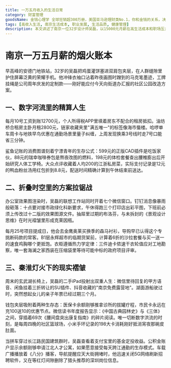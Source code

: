 ```yaml
---
title: 一万五月收入的生活日常
category: 财富管理
goodsName: 金钱心理学 全球狂销超300万册，美国亚马逊理财类No.1，你和金钱的关系，决定了财富和你的距离！财务自由指南
tags: [高收入生活, 南京生活成本, 职业发展, 生活品质, 健康管理]
description: 本文讲述了南京一位32岁设计师吴磊，以15000元月薪在高生活成本和职场压力下努力维持生活品质的故事。通过详细记录他在住房、通勤、饮食等方面的精打细算，展现了他如何在忙碌工作中寻找平衡，并关注健康管理。文章反映了大城市中青年职场人的日常生活挑战与应对策略，以及他们对未来规划的思考与行动。
---
```

# 南京一万五月薪的烟火账本

早高峰的安德门地铁站，32岁的吴磊把鸡蛋灌饼塞进双肩包夹层，在人群缝隙里护住屏幕泛黄的荣耀手机。他冲锋衣袖口沾着昨夜画图时蹭到的马克笔墨迹，工牌挂绳是公司周年庆发的定制款——刚好能应付今天向街道办汇报的社区公园改造方案。

## 一、数字河流里的精算人生
每月10号工资到账12700元，个人所得税APP里填着房东不配合的租房抵扣。油坊桥合租房主卧月租2800元，链家收藏夹里"满五唯一"的标签像海市蜃楼。哈啰单车周卡与地铁早鸟优惠在通勤场景里量子纠缠，上周发现换乘3号线时走7号口能省三分钟。

鲨鱼记账的消费图谱刻着宁漂青年的生存公式：599元的正版CAD插件是吃饭家伙，88元的瑞幸咖啡券包是熬夜改图的燃料，198元的体检套餐查出腰椎膨出后开始研究人体工学椅。大众点评收藏着人均200的江浙私房菜，实际支付记录是12元的鸭血粉丝汤用红包折到8.8元，配送时间精确计算到午休结束前送达。

## 二、折叠时空里的方案拉锯战
办公室效果图渲染时，吴磊的联想工作站同时开着七个微信窗口。钉钉消息像暴雨般砸落：十点要对接市政绿化科新要求，午休得跑三个打印店出彩平图，下班前必须上传改过十二版的效果图源文件。抽屉里过期的布洛芬，与未拆封的《景观设计思维》在时光褶皱里形成克莱因瓶。

每月25号项目提成日，他会去金鹰奥莱买换季的森马衬衫，导购早已认得这个专挑断码款的常客。B1层永辉超市的临期货架前，计算着6折的沙拉套餐与买一送一的速食鸡胸哪个更抵饱。衣柜遵循热力学定律：三件迪卡侬速干衣轮值应对工地勘察，唯一套海澜之家西装在压缩袋里等待可能中标的政府项目评审。

## 三、秦淮灯火下的现实褶皱
周末的玄武湖长椅上，吴磊的二手iPad投射出双重人生：微信里待回复的甲方语音、闲鱼挂着三折转让的SU插件、抖音收藏的"南京免费露营地"。湖面游船驶过时，突然想起女儿的亲子年票已经过期三个月。

钱包夹层吸附着两种生存态：医保卡余额刚够推拿诊所的拔罐疗程，市民卡永远在充100送10的优惠节点。微信读书年度报告显示：《中国古典园林史》与《三体》之间，穿插着69次《腰间盘突出康复指南》的碎片阅读。唯一切断数字洪流的时刻，是每周四晚的社区篮球场，小米手环记录的198大卡消耗刚好抵消宵夜那碗皮肚面。

当拼车穿过长江路民国建筑群时，吴磊查看着支付宝里的基金定投收益。公积金账户显示余额刚够申请江北人才公寓，如果愿意接受每天跨江通勤的生存模式。车载广播播放着《八分》播客，导航提醒应天大街拥堵时，他迅速关闭5G网络刷新招聘软件，又在等红灯间隙删除了猎头推荐的深圳岗位信息。